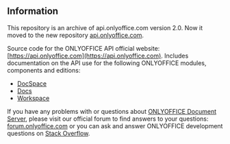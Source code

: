 ## Information

This repository is an archive of api.onlyoffice.com version 2.0. Now it moved to the new repository [api.onlyoffice.com](https://github.com/ONLYOFFICE/api.onlyoffice.com).


Source code for the ONLYOFFICE API official website: [https://api.onlyoffice.com](https://api.onlyoffice.com).
Includes documentation on the API use for the following ONLYOFFICE modules, components and editions:

* [DocSpace](https://github.com/ONLYOFFICE/DocSpace)
* [Docs][1]
* [Workspace](https://github.com/ONLYOFFICE/CommunityServer)

If you have any problems with or questions about [ONLYOFFICE Document Server][1], please visit our official forum to find answers to your questions: [forum.onlyoffice.com](https://forum.onlyoffice.com/) or you can ask and answer ONLYOFFICE development questions on [Stack Overflow](http://stackoverflow.com/questions/tagged/onlyoffice).

  [1]: https://github.com/ONLYOFFICE/DocumentServer
